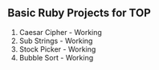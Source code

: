 ## Basic Ruby Projects for TOP

1. Caesar Cipher - Working
2. Sub Strings - Working
3. Stock Picker - Working
4. Bubble Sort - Working